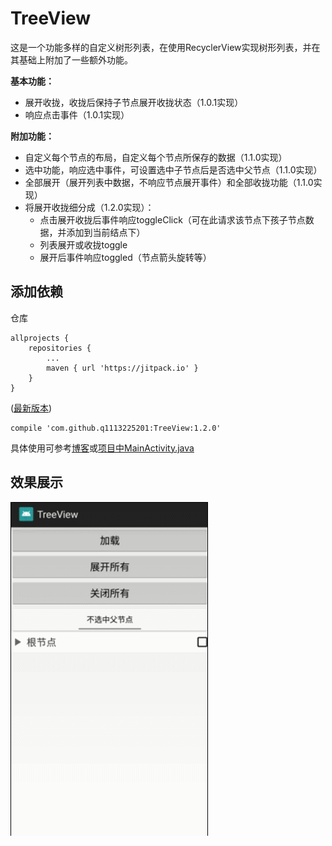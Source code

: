 # TreeView
这是一个功能多样的自定义树形列表，在使用RecyclerView实现树形列表，并在其基础上附加了一些额外功能。

**基本功能：**
- 展开收拢，收拢后保持子节点展开收拢状态（1.0.1实现）
- 响应点击事件（1.0.1实现）

**附加功能：**
- 自定义每个节点的布局，自定义每个节点所保存的数据（1.1.0实现）
- 选中功能，响应选中事件，可设置选中子节点后是否选中父节点（1.1.0实现）
- 全部展开（展开列表中数据，不响应节点展开事件）和全部收拢功能（1.1.0实现）
- 将展开收拢细分成（1.2.0实现）：
    - 点击展开收拢后事件响应toggleClick（可在此请求该节点下孩子节点数据，并添加到当前结点下）
    - 列表展开或收拢toggle
    - 展开后事件响应toggled（节点箭头旋转等）

## 添加依赖
仓库
```
allprojects {
    repositories {
        ...
        maven { url 'https://jitpack.io' }
    }
}
```
([最新版本](https://github.com/q1113225201/TreeView/releases/latest))

```
compile 'com.github.q1113225201:TreeView:1.2.0'
```

具体使用可参考[博客](http://blog.csdn.net/q1113225201/article/details/79328247)或[项目中MainActivity.java](https://github.com/q1113225201/TreeView/blob/master/app/src/main/java/com/sjl/treeview/MainActivity.java)

## 效果展示
![url](show.gif)
